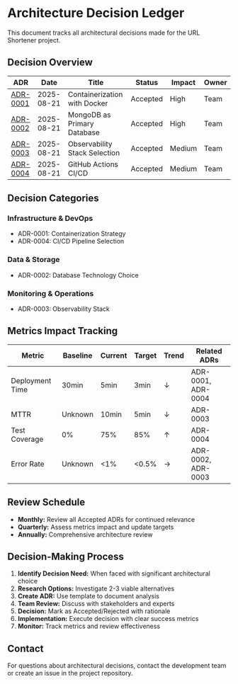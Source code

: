 # Architecture Decision Ledger

This document tracks all architectural decisions made for the URL Shortener project.

## Decision Overview

| ADR | Date | Title | Status | Impact | Owner |
|-----|------|-------|--------|--------|-------|
| [ADR-0001](adr/ADR-0001-containerization.md) | 2025-08-21 | Containerization with Docker | Accepted | High | Team |
| [ADR-0002](adr/ADR-0002-database-choice.md) | 2025-08-21 | MongoDB as Primary Database | Accepted | High | Team |
| [ADR-0003](adr/ADR-0003-observability.md) | 2025-08-21 | Observability Stack Selection | Accepted | Medium | Team |
| [ADR-0004](adr/ADR-0004-ci-cd-pipeline.md) | 2025-08-21 | GitHub Actions CI/CD | Accepted | Medium | Team |

## Decision Categories

### Infrastructure & DevOps
- ADR-0001: Containerization Strategy
- ADR-0004: CI/CD Pipeline Selection

### Data & Storage  
- ADR-0002: Database Technology Choice

### Monitoring & Operations
- ADR-0003: Observability Stack

## Metrics Impact Tracking

| Metric | Baseline | Current | Target | Trend | Related ADRs |
|--------|----------|---------|--------|-------|-------------|
| Deployment Time | 30min | 5min | 3min | ↓ | ADR-0001, ADR-0004 |
| MTTR | Unknown | 10min | 5min | ↓ | ADR-0003 |
| Test Coverage | 0% | 75% | 85% | ↑ | ADR-0004 |
| Error Rate | Unknown | <1% | <0.5% | → | ADR-0002, ADR-0003 |

## Review Schedule

- **Monthly:** Review all Accepted ADRs for continued relevance
- **Quarterly:** Assess metrics impact and update targets
- **Annually:** Comprehensive architecture review

## Decision-Making Process

1. **Identify Decision Need:** When faced with significant architectural choice
2. **Research Options:** Investigate 2-3 viable alternatives  
3. **Create ADR:** Use template to document analysis
4. **Team Review:** Discuss with stakeholders and experts
5. **Decision:** Mark as Accepted/Rejected with rationale
6. **Implementation:** Execute decision with clear success metrics
7. **Monitor:** Track metrics and review effectiveness

## Contact

For questions about architectural decisions, contact the development team or create an issue in the project repository.
